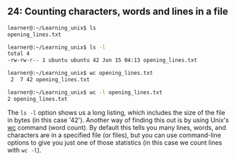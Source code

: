 ## 24: Counting characters, words and lines in a file

```bash
learner@:~/Learning_unix$ ls
opening_lines.txt

learner@:~/Learning_unix$ ls -l
total 4
-rw-rw-r-- 1 ubuntu ubuntu 42 Jun 15 04:13 opening_lines.txt

learner@:~/Learning_unix$ wc opening_lines.txt
 2  7 42 opening_lines.txt

learner@:~/Learning_unix$ wc -l opening_lines.txt
2 opening_lines.txt
```

The `ls -l` option shows us a long listing, which includes the size of the file in bytes (in this case '42'). Another way of finding this out is by using Unix's [wc][wc command] command (word count). By default this tells you many lines, words, and characters are in a specified file (or files), but you can use command-line options to give you just one of those statistics (in this case we count lines with `wc -l`).

[wc command]: https://en.wikipedia.org/wiki/Wc_(Unix)
